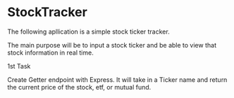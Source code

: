 # StockTracker

The following apllication is a simple stock ticker tracker.

The main purpose will be to input a stock ticker and be able to view that stock information in real time.

1st Task

Create Getter endpoint with Express. It will take in a Ticker name and return the current price of the stock, etf, or mutual fund.